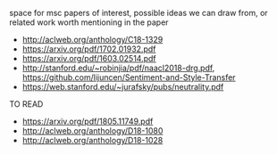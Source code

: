 space for msc papers of interest, possible ideas we can draw from, or related work worth mentioning in the paper

- http://aclweb.org/anthology/C18-1329
- https://arxiv.org/pdf/1702.01932.pdf
- https://arxiv.org/pdf/1603.02514.pdf
- http://stanford.edu/~robinjia/pdf/naacl2018-drg.pdf, https://github.com/lijuncen/Sentiment-and-Style-Transfer
- https://web.stanford.edu/~jurafsky/pubs/neutrality.pdf


TO READ
- https://arxiv.org/pdf/1805.11749.pdf
- http://aclweb.org/anthology/D18-1080
- http://aclweb.org/anthology/D18-1028
